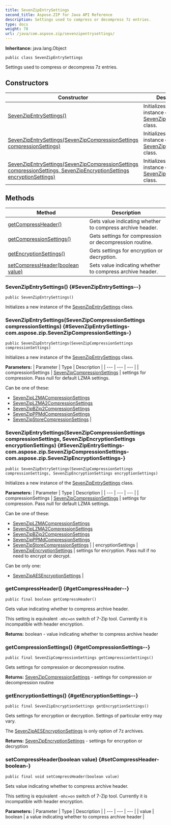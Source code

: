 ```yaml
---
title: SevenZipEntrySettings
second_title: Aspose.ZIP for Java API Reference
description: Settings used to compress or decompress 7z entries.
type: docs
weight: 78
url: /java/com.aspose.zip/sevenzipentrysettings/
---
```


**Inheritance:**
java.lang.Object
```
public class SevenZipEntrySettings
```

Settings used to compress or decompress 7z entries.
## Constructors

| Constructor | Description |
| --- | --- |
| [SevenZipEntrySettings()](#SevenZipEntrySettings--) | Initializes a new instance of the [SevenZipEntrySettings](../../com.aspose.zip/sevenzipentrysettings) class. |
| [SevenZipEntrySettings(SevenZipCompressionSettings compressionSettings)](#SevenZipEntrySettings-com.aspose.zip.SevenZipCompressionSettings-) | Initializes a new instance of the [SevenZipEntrySettings](../../com.aspose.zip/sevenzipentrysettings) class. |
| [SevenZipEntrySettings(SevenZipCompressionSettings compressionSettings, SevenZipEncryptionSettings encryptionSettings)](#SevenZipEntrySettings-com.aspose.zip.SevenZipCompressionSettings-com.aspose.zip.SevenZipEncryptionSettings-) | Initializes a new instance of the [SevenZipEntrySettings](../../com.aspose.zip/sevenzipentrysettings) class. |
## Methods

| Method | Description |
| --- | --- |
| [getCompressHeader()](#getCompressHeader--) | Gets value indicating whether to compress archive header. |
| [getCompressionSettings()](#getCompressionSettings--) | Gets settings for compression or decompression routine. |
| [getEncryptionSettings()](#getEncryptionSettings--) | Gets settings for encryption or decryption. |
| [setCompressHeader(boolean value)](#setCompressHeader-boolean-) | Sets value indicating whether to compress archive header. |
### SevenZipEntrySettings() {#SevenZipEntrySettings--}
```
public SevenZipEntrySettings()
```


Initializes a new instance of the [SevenZipEntrySettings](../../com.aspose.zip/sevenzipentrysettings) class.

### SevenZipEntrySettings(SevenZipCompressionSettings compressionSettings) {#SevenZipEntrySettings-com.aspose.zip.SevenZipCompressionSettings-}
```
public SevenZipEntrySettings(SevenZipCompressionSettings compressionSettings)
```


Initializes a new instance of the [SevenZipEntrySettings](../../com.aspose.zip/sevenzipentrysettings) class.

**Parameters:**
| Parameter | Type | Description |
| --- | --- | --- |
| compressionSettings | [SevenZipCompressionSettings](../../com.aspose.zip/sevenzipcompressionsettings) | settings for compression. Pass null for default LZMA settings.

Can be one of these:

 *  [SevenZipLZMACompressionSettings](../../com.aspose.zip/sevenziplzmacompressionsettings)
 *  [SevenZipLZMA2CompressionSettings](../../com.aspose.zip/sevenziplzma2compressionsettings)
 *  [SevenZipBZip2CompressionSettings](../../com.aspose.zip/sevenzipbzip2compressionsettings)
 *  [SevenZipPPMdCompressionSettings](../../com.aspose.zip/sevenzipppmdcompressionsettings)
 *  [SevenZipStoreCompressionSettings](../../com.aspose.zip/sevenzipstorecompressionsettings) |

### SevenZipEntrySettings(SevenZipCompressionSettings compressionSettings, SevenZipEncryptionSettings encryptionSettings) {#SevenZipEntrySettings-com.aspose.zip.SevenZipCompressionSettings-com.aspose.zip.SevenZipEncryptionSettings-}
```
public SevenZipEntrySettings(SevenZipCompressionSettings compressionSettings, SevenZipEncryptionSettings encryptionSettings)
```


Initializes a new instance of the [SevenZipEntrySettings](../../com.aspose.zip/sevenzipentrysettings) class.

**Parameters:**
| Parameter | Type | Description |
| --- | --- | --- |
| compressionSettings | [SevenZipCompressionSettings](../../com.aspose.zip/sevenzipcompressionsettings) | settings for compression. Pass null for default LZMA settings.

Can be one of these:

 *  [SevenZipLZMACompressionSettings](../../com.aspose.zip/sevenziplzmacompressionsettings)
 *  [SevenZipLZMA2CompressionSettings](../../com.aspose.zip/sevenziplzma2compressionsettings)
 *  [SevenZipBZip2CompressionSettings](../../com.aspose.zip/sevenzipbzip2compressionsettings)
 *  [SevenZipPPMdCompressionSettings](../../com.aspose.zip/sevenzipppmdcompressionsettings)
 *  [SevenZipStoreCompressionSettings](../../com.aspose.zip/sevenzipstorecompressionsettings) |
| encryptionSettings | [SevenZipEncryptionSettings](../../com.aspose.zip/sevenzipencryptionsettings) | settings for encryption. Pass null if no need to encrypt or decrypt.

Can be only one:

 *  [SevenZipAESEncryptionSettings](../../com.aspose.zip/sevenzipaesencryptionsettings) |

### getCompressHeader() {#getCompressHeader--}
```
public final boolean getCompressHeader()
```


Gets value indicating whether to compress archive header.

This setting is equivalent `-mhc=on` switch of 7-Zip tool. Currently it is incompatible with header encryption.

**Returns:**
boolean - value indicating whether to compress archive header
### getCompressionSettings() {#getCompressionSettings--}
```
public final SevenZipCompressionSettings getCompressionSettings()
```


Gets settings for compression or decompression routine.

**Returns:**
[SevenZipCompressionSettings](../../com.aspose.zip/sevenzipcompressionsettings) - settings for compression or decompression routine
### getEncryptionSettings() {#getEncryptionSettings--}
```
public final SevenZipEncryptionSettings getEncryptionSettings()
```


Gets settings for encryption or decryption. Settings of particular entry may vary.

The [SevenZipAESEncryptionSettings](../../com.aspose.zip/sevenzipaesencryptionsettings) is only option of 7z archives.

**Returns:**
[SevenZipEncryptionSettings](../../com.aspose.zip/sevenzipencryptionsettings) - settings for encryption or decryption
### setCompressHeader(boolean value) {#setCompressHeader-boolean-}
```
public final void setCompressHeader(boolean value)
```


Sets value indicating whether to compress archive header.

This setting is equivalent `-mhc=on` switch of 7-Zip tool. Currently it is incompatible with header encryption.

**Parameters:**
| Parameter | Type | Description |
| --- | --- | --- |
| value | boolean | a value indicating whether to compress archive header |

